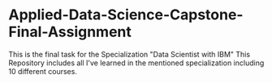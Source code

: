 # Applied-Data-Science-Capstone-Final-Assignment
This is the final task for the Specialization "Data Scientist with IBM" 
This Repository includes all I've learned in the mentioned specialization including 10 different courses.
